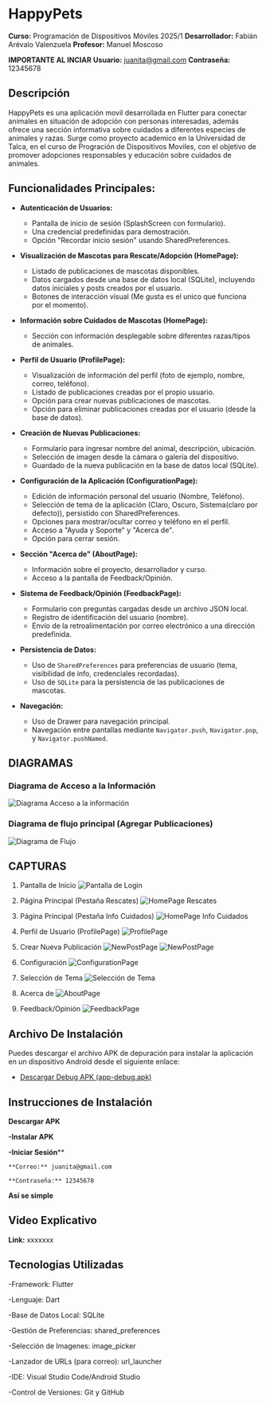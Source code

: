 # HappyPets

**Curso:** Programación de Dispositivos Móviles 2025/1
**Desarrollador:** Fabián Arévalo Valenzuela
**Profesor:** Manuel Moscoso

**IMPORTANTE AL INCIAR**
**Usuario:** juanita@gmail.com
**Contraseña:** 12345678

## Descripción

HappyPets es una aplicación movil desarrollada en Flutter para conectar animales en situación de adopción con personas interesadas, además ofrece una sección informativa sobre cuidados a diferentes especies de animales y razas. Surge como proyecto academico en la Universidad de Talca, en el curso de Progración de Dispositivos Moviles, con el objetivo de promover adopciones responsables y educación sobre cuidados de animales.

## Funcionalidades Principales:

*   **Autenticación de Usuarios:**
    *   Pantalla de inicio de sesión (SplashScreen con formulario).
    *   Una credencial predefinidas para demostración.
    *   Opción "Recordar inicio sesión" usando SharedPreferences.

*   **Visualización de Mascotas para Rescate/Adopción (HomePage):**
    *   Listado de publicaciones de mascotas disponibles.
    *   Datos cargados desde una base de datos local (SQLite), incluyendo datos iniciales y posts creados por el usuario.
    *   Botones de interacción visual (Me gusta es el unico que funciona por el momento).

*   **Información sobre Cuidados de Mascotas (HomePage):**
    *   Sección con información desplegable sobre diferentes razas/tipos de animales.

*   **Perfil de Usuario (ProfilePage):**
    *   Visualización de información del perfil (foto de ejemplo, nombre, correo, teléfono).
    *   Listado de publicaciones creadas por el propio usuario.
    *   Opción para crear nuevas publicaciones de mascotas.
    *   Opción para eliminar publicaciones creadas por el usuario (desde la base de datos).

*   **Creación de Nuevas Publicaciones:**
    *   Formulario para ingresar nombre del animal, descripción, ubicación.
    *   Selección de imagen desde la cámara o galería del dispositivo.
    *   Guardado de la nueva publicación en la base de datos local (SQLite).

*   **Configuración de la Aplicación (ConfigurationPage):**
    *   Edición de información personal del usuario (Nombre, Teléfono).
    *   Selección de tema de la aplicación (Claro, Oscuro, Sistema(claro por defecto)), persistido con SharedPreferences.
    *   Opciones para mostrar/ocultar correo y teléfono en el perfil.
    *   Acceso a "Ayuda y Soporte" y "Acerca de".
    *   Opción para cerrar sesión.

*   **Sección "Acerca de" (AboutPage):**
    *   Información sobre el proyecto, desarrollador y curso.
    *   Acceso a la pantalla de Feedback/Opinión.

*   **Sistema de Feedback/Opinión (FeedbackPage):**
    *   Formulario con preguntas cargadas desde un archivo JSON local.
    *   Registro de identificación del usuario (nombre).
    *   Envío de la retroalimentación por correo electrónico a una dirección predefinida.

*   **Persistencia de Datos:**
    *   Uso de `SharedPreferences` para preferencias de usuario (tema, visibilidad de info, credenciales recordadas).
    *   Uso de `SQLite` para la persistencia de las publicaciones de mascotas.

*   **Navegación:**
    *   Uso de Drawer para navegación principal.
    *   Navegación entre pantallas mediante `Navigator.push`, `Navigator.pop`, y `Navigator.pushNamed`.


## DIAGRAMAS
 
### Diagrama de Acceso a la Información
![Diagrama Acceso a la información](assets/diagramas/DiagramaDeEntrada.jpg)

### Diagrama de flujo principal (Agregar Publicaciones)
![Diagrama de Flujo](assets/diagramas/DiagramaDeFlujoPrincipal.jpg)

## CAPTURAS

1. Pantalla de Inicio 
![Pantalla de Login](assets/capturas/InicioSesion.jpg)

2. Página Principal (Pestaña Rescates)
![HomePage Rescates](assets/capturas/rescates.jpg)

3. Página Principal (Pestaña Info Cuidados)
![HomePage Info Cuidados](assets/capturas/cuidados.jpg)

4. Perfil de Usuario (ProfilePage)
![ProfilePage](assets/capturas/perfil.jpg)

5. Crear Nueva Publicación
![NewPostPage](assets/capturas/nuevaPublicacion.jpg)
![NewPostPage](assets/capturas/perfilPublicacion.jpg)

6. Configuración 
![ConfigurationPage](assets/capturas/configuracion.jpg)

7. Selección de Tema
![Selección de Tema](assets/capturas/tema.jpg)

8. Acerca de
![AboutPage](assets/capturas/acercade.jpg)

9. Feedback/Opinión
![FeedbackPage](assets/capturas/feedback.jpg)


## Archivo De Instalación

Puedes descargar el archivo APK de depuración para instalar la aplicación en un dispositivo Android desde el siguiente enlace:

*   [Descargar Debug APK (app-debug.apk)](apk/happypets.apk)

## Instrucciones de Instalación

**Descargar APK**

**-Instalar APK**

**-Iniciar Sesión****

    **Correo:** juanita@gmail.com

    **Contraseña:** 12345678

**Así se simple**

## Video Explicativo

**Link:** xxxxxxx

## Tecnologias Utilizadas

-Framework: Flutter 

-Lenguaje: Dart 

-Base de Datos Local: SQLite

-Gestión de Preferencias: shared_preferences

-Selección de Imagenes: image_picker

-Lanzador de URLs (para correo): url_launcher

-IDE: Visual Studio Code/Android Studio

-Control de Versiones: Git y GitHub

